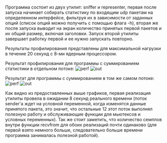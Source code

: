 Программа состоит из двух утилит: sniffer и representer, первая после запуска начинает собирать статистику по входящим udp пакетам на определенном интерфейсе, фильтруя их в зависимости от заданных опций (список опций можно получить с помощью флага -h), вторая же после запуска выводит на экран количество принятых первой пакетов и их общий размер, включая заголовки. Запуск второй утилиты завершает работку первой и ее нужно запускать повторно.

Результаты профилирования представлены для максимальной нагрузки в течение 20 секунд с 8-ми ядерным процессором.

Результат профилирования для программы с суммированием статистики в отдельном потоке:
![perf](https://github.com/Gorruy/sniffer/assets/83616301/3a702e3b-d82b-48a7-8be6-8f679526ae7c)
![out](https://github.com/Gorruy/sniffer/assets/83616301/3d38c424-e52a-4531-aff7-2425b86a08c7)

Результат для программы с суммированием в том же самом потоке:
![perf](https://github.com/Gorruy/sniffer/assets/83616301/095be52a-7af5-402e-b7ea-e2d8cf5e9f08)
![out](https://github.com/Gorruy/sniffer/assets/83616301/97b8dec3-4f57-446c-ab75-799f82ce1e7e)

Как видно из предоставленных выше графиков, первая реализация утилиты провела в ожидании 8 секунд реального времени (поток sender'а ждет на условной переменной, когда изменятся данные принятого пакета, это значит, что остальные 12 этот поток выполнял полезную работу и обслуживающие функции для мьютексов и условных переменных). Так же стоит заметить, что количество семплов внутри функции recvfrom для обоих реализаций почти одинаково (для первой взято немного больше, следовательно больше времени программа занималась полезной работой).
